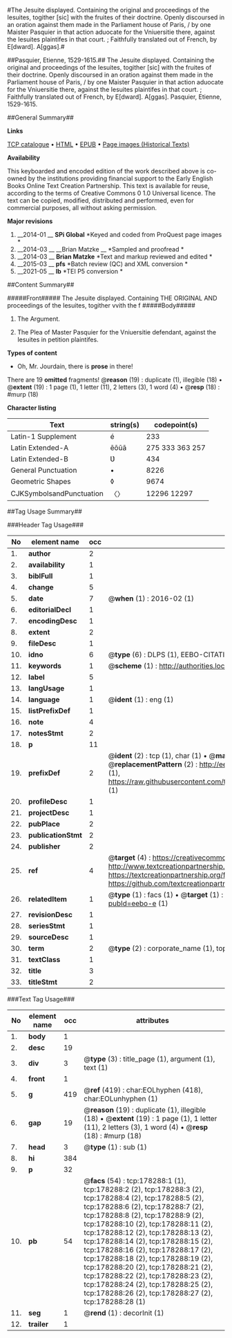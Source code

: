 #The Jesuite displayed. Containing the original and proceedings of the Iesuites, togither [sic] with the fruites of their doctrine. Openly discoursed in an oration against them made in the Parliament house of Paris, / by one Maister Pasquier in that action aduocate for the Vniuersitie there, against the Iesuites plaintifes in that court. ; Faithfully translated out of French, by E[dward]. A[ggas].#

##Pasquier, Etienne, 1529-1615.##
The Jesuite displayed. Containing the original and proceedings of the Iesuites, togither [sic] with the fruites of their doctrine. Openly discoursed in an oration against them made in the Parliament house of Paris, / by one Maister Pasquier in that action aduocate for the Vniuersitie there, against the Iesuites plaintifes in that court. ; Faithfully translated out of French, by E[dward]. A[ggas].
Pasquier, Etienne, 1529-1615.

##General Summary##

**Links**

[TCP catalogue](http://www.ota.ox.ac.uk/tcp/)  • 
[HTML](http://tei.it.ox.ac.uk/tcp/Texts-HTML/free/B15/B15193.html)  • 
[EPUB](http://tei.it.ox.ac.uk/tcp/Texts-EPUB/free/B15/B15193.epub) • 
[Page images (Historical Texts)](https://historicaltexts.jisc.ac.uk/eebo-43093249e)

**Availability**

This keyboarded and encoded edition of the work described above is co-owned by the
    institutions providing financial support to the Early English Books Online Text Creation
    Partnership. This text is available for reuse, according to the terms of  Creative Commons 0 1.0 Universal
    licence. The text can be copied, modified, distributed and performed, even for commercial
    purposes, all without asking permission.

**Major revisions**

1. __2014-01 __ __SPi Global__ *Keyed and coded from ProQuest page images *
1. __2014-03 __ __Brian Matzke __ *Sampled and proofread *
1. __2014-03 __ __Brian Matzke__ *Text and markup reviewed and edited *
1. __2015-03 __ __pfs__ *Batch review (QC) and XML conversion *
1. __2021-05 __ __lb__ *TEI P5 conversion *

##Content Summary##

#####Front#####
The Jesuite displayed. Containing THE ORIGINAL AND proceedings of the Iesuites, togither vvith the f
#####Body#####

1. The Argument.

1. The Plea of Master Pasquier for the Vniuersitie defendant, against the Iesuites in petition plaintifes.

**Types of content**

  * Oh, Mr. Jourdain, there is **prose** in there!

There are 19 **omitted** fragments! 
 @__reason__ (19) : duplicate (1), illegible (18)  •  @__extent__ (19) : 1 page (1), 1 letter (11), 2 letters (3), 1 word (4)  •  @__resp__ (18) : #murp (18)

**Character listing**


|Text|string(s)|codepoint(s)|
|---|---|---|
|Latin-1 Supplement|é|233|
|Latin Extended-A|ēōūā|275 333 363 257|
|Latin Extended-B|Ʋ|434|
|General Punctuation|•|8226|
|Geometric Shapes|◊|9674|
|CJKSymbolsandPunctuation|〈〉|12296 12297|

##Tag Usage Summary##

###Header Tag Usage###

|No|element name|occ|attributes|
|---|---|---|---|
|1.|__author__|2||
|2.|__availability__|1||
|3.|__biblFull__|1||
|4.|__change__|5||
|5.|__date__|7| @__when__ (1) : 2016-02 (1)|
|6.|__editorialDecl__|1||
|7.|__encodingDesc__|1||
|8.|__extent__|2||
|9.|__fileDesc__|1||
|10.|__idno__|6| @__type__ (6) : DLPS (1), EEBO-CITATION (1), VID (1), EEBO-PROQUEST (1), STC (2)|
|11.|__keywords__|1| @__scheme__ (1) : http://authorities.loc.gov/ (1)|
|12.|__label__|5||
|13.|__langUsage__|1||
|14.|__language__|1| @__ident__ (1) : eng (1)|
|15.|__listPrefixDef__|1||
|16.|__note__|4||
|17.|__notesStmt__|2||
|18.|__p__|11||
|19.|__prefixDef__|2| @__ident__ (2) : tcp (1), char (1)  •  @__matchPattern__ (2) : ([0-9\-]+):([0-9IVX]+) (1), (.+) (1)  •  @__replacementPattern__ (2) : http://eebo.chadwyck.com/downloadtiff?vid=$1&page=$2 (1), https://raw.githubusercontent.com/textcreationpartnership/Texts/master/tcpchars.xml#$1 (1)|
|20.|__profileDesc__|1||
|21.|__projectDesc__|1||
|22.|__pubPlace__|2||
|23.|__publicationStmt__|2||
|24.|__publisher__|2||
|25.|__ref__|4| @__target__ (4) : https://creativecommons.org/publicdomain/zero/1.0/ (1), http://www.textcreationpartnership.org/docs/. (1), https://textcreationpartnership.org/faq/#faq05 (1), https://github.com/textcreationpartnership (1)|
|26.|__relatedItem__|1| @__type__ (1) : facs (1)  •  @__target__ (1) : https://data.historicaltexts.jisc.ac.uk/view?pubId=eebo-e (1)|
|27.|__revisionDesc__|1||
|28.|__seriesStmt__|1||
|29.|__sourceDesc__|1||
|30.|__term__|2| @__type__ (2) : corporate_name (1), topical_term (1)|
|31.|__textClass__|1||
|32.|__title__|3||
|33.|__titleStmt__|2||


###Text Tag Usage###

|No|element name|occ|attributes|
|---|---|---|---|
|1.|__body__|1||
|2.|__desc__|19||
|3.|__div__|3| @__type__ (3) : title_page (1), argument (1), text (1)|
|4.|__front__|1||
|5.|__g__|419| @__ref__ (419) : char:EOLhyphen (418), char:EOLunhyphen (1)|
|6.|__gap__|19| @__reason__ (19) : duplicate (1), illegible (18)  •  @__extent__ (19) : 1 page (1), 1 letter (11), 2 letters (3), 1 word (4)  •  @__resp__ (18) : #murp (18)|
|7.|__head__|3| @__type__ (1) : sub (1)|
|8.|__hi__|384||
|9.|__p__|32||
|10.|__pb__|54| @__facs__ (54) : tcp:178288:1 (1), tcp:178288:2 (2), tcp:178288:3 (2), tcp:178288:4 (2), tcp:178288:5 (2), tcp:178288:6 (2), tcp:178288:7 (2), tcp:178288:8 (2), tcp:178288:9 (2), tcp:178288:10 (2), tcp:178288:11 (2), tcp:178288:12 (2), tcp:178288:13 (2), tcp:178288:14 (2), tcp:178288:15 (2), tcp:178288:16 (2), tcp:178288:17 (2), tcp:178288:18 (2), tcp:178288:19 (2), tcp:178288:20 (2), tcp:178288:21 (2), tcp:178288:22 (2), tcp:178288:23 (2), tcp:178288:24 (2), tcp:178288:25 (2), tcp:178288:26 (2), tcp:178288:27 (2), tcp:178288:28 (1)|
|11.|__seg__|1| @__rend__ (1) : decorInit (1)|
|12.|__trailer__|1||
